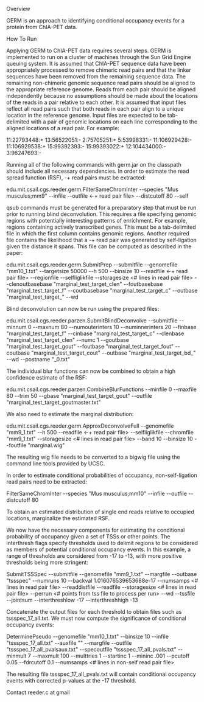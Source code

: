 Overview

GERM is an approach to identifying conditional occupancy events for a protein from ChIA-PET data.

How To Run

Applying GERM to ChIA-PET data requires several steps. GERM is implemented to run on a cluster of machines through the Sun Grid Engine queuing system. It is assumed that ChIA-PET sequence data have been appropriately processed to remove chimeric read pairs and that the linker sequences have been removed from the remaining sequence data. The remaining non-chimeric genomic sequence read pairs should be aligned to the appropriate reference genome. Reads from each pair should be aligned independently because no assumptions should be made about the locations of the reads in a pair relative to each other. It is assumed that input files reflect all read pairs such that both reads in each pair align to a unique location in the reference genome. Input files are expected to be tab-delimited with a pair of genomic locations on each line corresponding to the aligned locations of a read pair. For example:

11:22793448:+	13:56522051:-
2:75705251:+	5:53998331:-
11:106929428:-	11:106929538:+
15:99392393:-	15:99393022:+
12:104434000:-	3:96247693:-

Running all of the following commands with germ.jar on the classpath should include all necessary dependencies. In order to estimate the read spread function (RSF), -+ read pairs must be extracted:

edu.mit.csail.cgs.reeder.germ.FilterSameChromInter
--species "Mus musculus;mm9" --infile <processed read pair file> --outfile <-+ read pair file> --distcutoff 80 --self

qsub commands must be generated for a preparatory step that must be run prior to running blind deconvolution. This requires a file specifying genomic regions with potentially interesting patterns of enrichment. For example, regions containing actively transcribed genes. This must be a tab-delimited file in which the first column contains genomic regions. Another required file contains the likelihood that a -+ read pair was generated by self-ligation given the distance it spans. This file can be computed as described in the paper:

edu.mit.csail.cgs.reeder.germ.SubmitPrep
--submitfile <qsub command file> --genomefile "mm10_1.txt" --targetsize 50000 --h 500 --binsize 10 --readfile <-+ read pair file> --regionfile <test region file> --selfliglikfile <self ligation likelihood file> --storagesize <# lines in read pair file> --clenoutbasebase "marginal_test_target_clen" --foutbasebase "marginal_test_target_f" --coutbasebase "marginal_test_target_c" --outbase "marginal_test_target_" --wd <working directory>

Blind deconvolution can now be run using the prepared files:

edu.mit.csail.cgs.reeder.parzen.SubmitBlindDeconvolve
--submitfile <qsub command file> --minnum 0 --maxnum 80 --numouterinters 10 --numinnerinters 20 --finbase "marginal_test_target_f" --cinbase "marginal_test_target_c" --clenbase "marginal_test_target_clen" --numc 1 --goutbase "marginal_test_target_gout" --foutbase "marginal_test_target_fout" --coutbase "marginal_test_target_cout" --outbase "marginal_test_target_bd_" --wd <working directory> --postname "_0.txt"

The individual blur functions can now be combined to obtain a high confidence estimate of the RSF:

edu.mit.csail.cgs.reeder.parzen.CombineBlurFunctions
--minfile 0 --maxfile 80 --trim 50 --gbase "marginal_test_target_gout" --outfile "marginal_test_target_goutmaster.txt"

We also need to estimate the marginal distribution:

edu.mit.csail.cgs.reeder.germ.ApproxDeconvolveFull
--genomefile "mm9_1.txt" --h 500 --readfile <-+ read pair file> --selfliglikfile <self ligation likelihood file> --chromfile "mm9_1.txt" --storagesize <# lines in read pair file> --band 10 --binsize 10 --foutfile "marginal.wig"

The resulting wig file needs to be converted to a bigwig file using the command line tools provided by UCSC.

In order to estimate conditional probabilities of occupancy, non-self-ligation read pairs need to be extracted:

FilterSameChromInter
--species "Mus musculus;mm10" --infile <processed read pair file> --outfile <non-self read pair file> --distcutoff 80

To obtain an estimated distribution of single end reads relative to occupied locations, marginalize the estimated RSF.

We now have the necessary components for estimating the conditional probability of occupancy given a set of TSSs or other points. The interthresh flags specify thresholds used to delimit regions to be considered as members of potential conditional occupancy events. In this example, a range of thresholds are considered from -17 to -13, with more positive thresholds being more stringent:

SubmitTSSSpec
--submitfile <qsub command file> --genomefile "mm9_1.txt" --margfile <marginal bigwig file> --outbase "tssspec" --numruns 10 --backval 1.016076539653688e-17 --numsamps <# lines in read pair file> --readdistfile <single end read distribution file> --readfile <non-self read pair file> --storagesize <# lines in read pair file> --perrun <# points from tss file to process per run> --wd <working directory> --tssfile <file containing TSSs or other points> --jointsum --interthreshlow -17 --interthreshhigh -13

Concatenate the output files for each threshold to obtain files such as tssspec_17_all.txt. We must now compute the significance of conditional occupancy events:

DeterminePseudo
--genomefile "mm10_1.txt" --binsize 10 --infile "tssspec_17_all.txt" --auxfile "" --margfile <marginal bigwig file> --outfile "tssspec_17_all_pvalsaux.txt" --specoutfile "tssspec_17_all_pvals.txt" --minmult 7 --maxmult 100 --multtries 1 --startinc 1 --mininc .001 --pcutoff 0.05 --fdrcutoff 0.1 --numsamps <# lines in non-self read pair file>
 
The resulting file tssspec_17_all_pvals.txt will contain conditional occupancy events with corrected p-values at the -17 threshold.

Contact
reeder.c at gmail